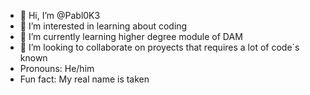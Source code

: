 - 👋 Hi, I’m @Pabl0K3
- 👀 I’m interested in learning about coding
- 🌱 I’m currently learning higher degree module of DAM
- 💞️ I’m looking to collaborate on proyects that requires a lot of code´s known
- Pronouns: He/him
- Fun fact: My real name is taken

<!---
Pabl0K3/Pabl0K3 is a ✨ special ✨ repository because its `README.md` (this file) appears on your GitHub profile.
You can click the Preview link to take a look at your changes.
--->
